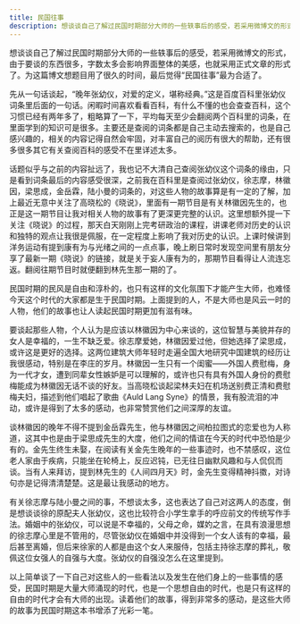 ```yaml
---
title: 民国往事
description: 想谈谈自己了解过民国时期部分大师的一些轶事后的感受，若采用微博文的形式，由于要谈的东西很多，字数太多会影响界面整体的美感，也就采用正式文章的形式了。为这篇博文想题目用了很久的时间，最后觉得“民国往事”最为合适了。
---
```


想谈谈自己了解过民国时期部分大师的一些轶事后的感受，若采用微博文的形式，由于要谈的东西很多，字数太多会影响界面整体的美感，也就采用正式文章的形式了。为这篇博文想题目用了很久的时间，最后觉得“民国往事”最为合适了。

先从一句话谈起，“晚年张幼仪，对爱的定义，堪称经典。”这是百度百科里张幼仪词条里后面的一句话。闲暇时间喜欢看看百科，有什么不懂的也会查查百科，这个习惯已经有两年多了，粗略算了一下，平均每天至少会翻阅两个百科里的词条，在里面学到的知识可是很多。主要还是查阅的词条都是自己主动去搜索的，也是自己感兴趣的，相关的内容记得自然会牢固，对丰富自己的阅历有很大的帮助，还有很多很多其它有关查阅百科的感受不在里详述太多。

话题似乎与之前的内容扯远了，我也记不大清自己查阅张幼仪这个词条的缘由，只是看到词条最后的内容感受很深，之前我在百科里是查阅过张幼仪，徐志摩，林徽因，梁思成，金岳霖，陆小曼的词条的，对这些人物的故事算是有一定的了解，加上最近无意中关注了高晓松的《晓说》，里面有一期节目是有关林徽因先生的，也正是这一期节目让我对相关人物的故事有了更深更完整的认识。这里想额外提一下关注《晓说》的过程，那天白天刚刚上完考研政治的课程，讲课老师对历史的认识和独特的观点让我很是佩服，在一定程度上影响了我对历史的认识。上课时候讲到洋务运动有提到康有为与光绪之间的一点点事，晚上刷日常时发现空间里有朋友分享了最新一期《晓说》的链接，就是关于妄人康有为的，那期节目看得让人流连忘返。翻阅往期节目时就便翻到林先生那一期的了。

民国时期的民风是自由和淳朴的，也只有这样的文化氛围下才能产生大师，也难怪今天这个时代的大家都是生于民国时期。上面提到的人，不是大师也是风云一时的人物，他们的故事也让人读起民国时期更加有滋有味。

要谈起那些人物，个人认为是应该以林徽因为中心来谈的，这位智慧与美貌并存的女人是幸福的，一生不缺乏爱。徐志摩爱她，林徽因爱过他，但她选择了梁思成，或许这是更好的选择。这两位建筑大师年轻时走遍全国大地研究中国建筑的经历让我很感动，特别是在李庄的岁月。林徽因一生只有一个闺蜜——外国人费慰梅，身为一代才女，遭到同辈女性嫉妒是可以理解的，或许也只有具有外国人身份的费慰梅能成为林徽因无话不谈的好友。当高晓松谈起梁林夫妇在机场送别费正清和费慰梅夫妇，描述到他们唱起了歌曲《Auld Lang Syne》的情景，我有股流泪的冲动，或许是得到了太多的感动，也非常赞赏他们之间深厚的友谊。

谈林徽因的晚年不得不提到金岳霖先生，他与林徽因之间柏拉图式的恋爱也为人称道，这其中也是由于梁思成先生的大度，他们之间的情谊在今天的时代中恐怕是少有的。金先生终生未娶，在阅读有关金先生晚年的一些事迹时，也不禁感叹，这位老人家由于疾病，只能坐在轮椅上，反应迟钝，已无往日幽默风趣和与人侃侃而谈。当有人来拜访，提到林先生的《人间四月天》时，金先生变得精神抖擞，对诗句亦是记得清清楚楚。这是最让我感动的地方。

有关徐志摩与陆小曼之间的事，不想谈太多，这也表达了自己对这两人的态度，倒是想谈谈徐的原配夫人张幼仪，这也比较符合小学生拿手的呼应前文的传统写作手法。婚姻中的张幼仪，可以说是不幸福的，父母之命，媒妁之言，在具有浪漫思想的徐志摩心里是不管用的，尽管张幼仪在婚姻中并没得到一个女人该有的幸福，最后甚至离婚，但后来徐家的人都是由这个女人来服侍，包括主持徐志摩的葬礼，敬佩这位女强人的自强与大度。张幼仪的自强没怎么在这里提到。

以上简单谈了一下自己对这些人的一些看法以及发生在他们身上的一些事情的感受，民国时期是大量大师涌现的时代，也是一个思想自由的时代，也是只有这样的自由的时代才会有大师的出现。读着他们的故事，得到非常多的感动，是这些大师的故事为民国时期这本书增添了光彩一笔。
